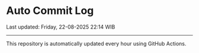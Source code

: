 # Auto Commit Log

Last updated: Friday, 22-08-2025 22:14 WIB

---

This repository is automatically updated every hour using GitHub Actions.
